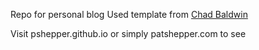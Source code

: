 Repo for personal blog
Used template from [Chad Baldwin](https://chadbaldwin.net/2021/03/14/how-to-build-a-sql-blog.html)

Visit pshepper.github.io or simply patshepper.com to see